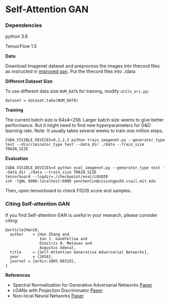 # Self-Attention GAN

### Dependencies
python 3.6

TensorFlow 1.5

**Data**

Download Imagenet dataset and preprocess the images into tfrecord files as instructed in [improved gan](https://github.com/openai/improved-gan/blob/master/imagenet/convert_imagenet_to_records.py). Put the tfrecord files into ./data


**Different Dataset Size**

To use different data size `NUM_DATA` for training, modify `utils_ori.py`:
```
dataset = dataset.take(NUM_DATA)
```

**Training**

The current batch size is 64x4=256. Larger batch size seems to give better performance. But it might need to find new hyperparameters for G&D learning rate. Note: It usually takes several weeks to train one million steps. 

```
CUDA_VISIBLE_DEVICES=0,1,2,3 python train_imagenet.py --generator_type test --discriminator_type test --data_dir ./data --train_size TRAIN_SIZE
```

**Evaluation**

```
CUDA_VISIBLE_DEVICES=4 python eval_imagenet.py --generator_type test --data_dir ./data --train_size TRAIN_SIZE
tensorboard --logdir=./checkpoint/eval/LOGDIR
ssh -fgNL 6006:localhost:6006 yenchenlin@visiongpuXX.csail.mit.edu
```
Then, open tensorboard to check FID/IS score and samples.

### Citing Self-attention GAN
If you find Self-attention GAN is useful in your research, please consider citing:

```
@article{Han18,
  author    = {Han Zhang and
               Ian J. Goodfellow and
               Dimitris N. Metaxas and
               Augustus Odena},
  title     = {Self-Attention Generative Adversarial Networks},
  year      = {2018},
  journal = {arXiv:1805.08318},
}
```

**References**

- Spectral Normalization for Generative Adversarial Networks [Paper](https://arxiv.org/abs/1802.05957) 
- cGANs with Projection Discriminator [Paper](https://arxiv.org/abs/1802.05637)
- Non-local Neural Networks [Paper](https://arxiv.org/abs/1711.07971)
